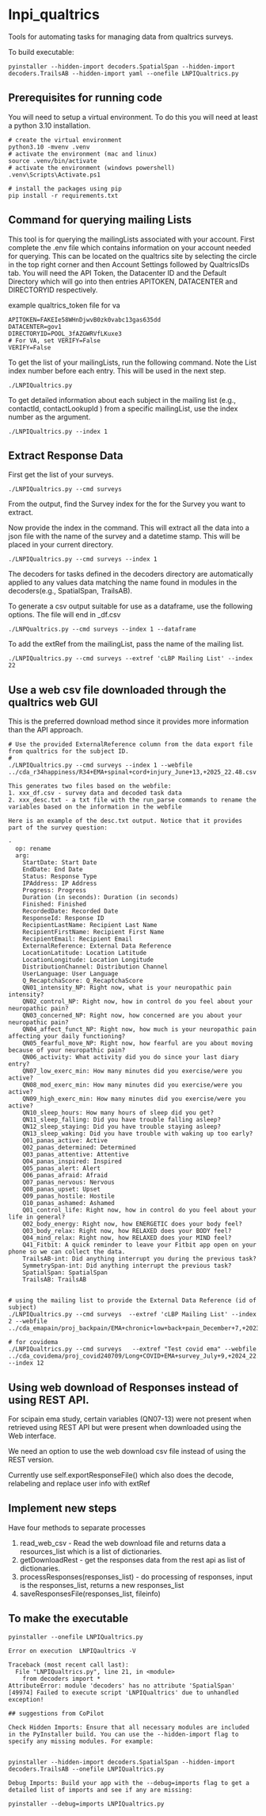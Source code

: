 # lnpi_qualtrics

Tools for automating tasks for managing data from qualtrics surveys.


To build executable:
```
pyinstaller --hidden-import decoders.SpatialSpan --hidden-import decoders.TrailsAB --hidden-import yaml --onefile LNPIQualtrics.py

```
## Prerequisites for running code

You will need to setup a virtual environment.  To do this you will need at least a python 3.10 installation.

```
# create the virtual environment
python3.10 -mvenv .venv
# activate the environment (mac and linux)
source .venv/bin/activate
# activate the environment (windows powershell)
.venv\Scripts\Activate.ps1

# install the packages using pip
pip install -r requirements.txt

```

## Command for querying mailing Lists

This tool is for querying the mailingLists associated with your account.  First complete the .env file which contains information on your account needed for querying. This can be located on the qualtrics site by selecting the circle in the top right corner and then Account Settings followed by QualtricsIDs tab. You will need the API Token, the Datacenter ID and the Default Directory which will go into then entries APITOKEN, DATACENTER and DIRECTORYID respectively.



example qualtrics_token file for va

```
APITOKEN=FAKEIe58WHnDjwvB0zk0vabc13gas635dd
DATACENTER=gov1
DIRECTORYID=POOL_3fAZGWRVfLKuxe3
# For VA, set VERIFY=False
VERIFY=False
```

To get the list of your mailingLists, run the following command. Note the List index number before each entry. This will be used in the next step.

```
./LNPIQualtrics.py
```

To get detailed information about each subject in the mailing list (e.g., contactId, contactLookupId ) from a specific mailingList, use the index number as the argument.

```
./LNPIQualtrics.py --index 1
```

## Extract Response Data

First get the list of your surveys.

```
./LNPIQualtrics.py --cmd surveys
```

From the output, find the Survey index for the for the Survey you want to extract.

Now provide the index in the command.  This will extract all the data into a json file with the name of  the survey and a datetime stamp.  This will be placed in your current directory.

```
./LNPIQualtrics.py --cmd surveys --index 1
```

The decoders for tasks defined in the decoders directory are automatically applied to any values data matching the name found in modules in the decoders(e.g., SpatialSpan, TrailsAB).

To generate a csv output suitable for use as a dataframe, use the following options. The file will end in _df.csv

```
./LNPQualtrics.py --cmd surveys --index 1 --dataframe
```

To add the extRef from the mailingList, pass the name of the mailing list.

```
./LNPIQualtrics.py --cmd surveys --extref 'cLBP Mailing List' --index 22
```

## Use a web csv file downloaded through the qualtrics web GUI

This is the preferred download method since it provides more information than the API approach. 

```
# Use the provided ExternalReference column from the data export file from qualtrics for the subject ID.
# 
./LNPIQualtrics.py --cmd surveys --index 1 --webfile ../cda_r34happiness/R34+EMA+spinal+cord+injury_June+13,+2025_22.48.csv

This generates two files based on the webfile:
1. xxx_df.csv - survey data and decoded task data
2. xxx_desc.txt - a txt file with the run_parse commands to rename the variables based on the information in the webfile

Here is an example of the desc.txt output. Notice that it provides
part of the survey question:

-
  op: rename
  arg:
    StartDate: Start Date
    EndDate: End Date
    Status: Response Type
    IPAddress: IP Address
    Progress: Progress
    Duration (in seconds): Duration (in seconds)
    Finished: Finished
    RecordedDate: Recorded Date
    ResponseId: Response ID
    RecipientLastName: Recipient Last Name
    RecipientFirstName: Recipient First Name
    RecipientEmail: Recipient Email
    ExternalReference: External Data Reference
    LocationLatitude: Location Latitude
    LocationLongitude: Location Longitude
    DistributionChannel: Distribution Channel
    UserLanguage: User Language
    Q_RecaptchaScore: Q_RecaptchaScore
    QN01_intensity_NP: Right now, what is your neuropathic pain intensity?
    QN02_control_NP: Right now, how in control do you feel about your neuropathic pain?
    QN03_concerned_NP: Right now, how concerned are you about your neuropathic pain?
    QN04_affect_funct_NP: Right now, how much is your neuropathic pain affecting your daily functioning?
    QN05_fearful_move_NP: Right now, how fearful are you about moving because of your neuropathic pain?
    QN06_activity: What activity did you do since your last diary entry?
    QN07_low_exerc_min: How many minutes did you exercise/were you active?
    QN08_mod_exerc_min: How many minutes did you exercise/were you active?
    QN09_high_exerc_min: How many minutes did you exercise/were you active?
    QN10_sleep_hours: How many hours of sleep did you get?
    QN11_sleep_falling: Did you have trouble falling asleep?
    QN12_sleep_staying: Did you have trouble staying asleep?
    QN13_sleep_waking: Did you have trouble with waking up too early?
    Q01_panas_active: Active
    Q02_panas_determined: Determined
    Q03_panas_attentive: Attentive
    Q04_panas_inspired: Inspired
    Q05_panas_alert: Alert
    Q06_panas_afraid: Afraid
    Q07_panas_nervous: Nervous
    Q08_panas_upset: Upset
    Q09_panas_hostile: Hostile
    Q10_panas_ashamed: Ashamed
    Q01_control_life: Right now, how in control do you feel about your life in general?
    Q02_body_energy: Right now, how ENERGETIC does your body feel?
    Q03_body_relax: Right now, how RELAXED does your BODY feel?
    Q04_mind_relax: Right now, how RELAXED does your MIND feel?
    Q41_Fitbit: A quick reminder to leave your Fitbit app open on your phone so we can collect the data.
    TrailsAB-int: Did anything interrupt you during the previous task?
    SymmetrySpan-int: Did anything interrupt the previous task?
    SpatialSpan: SpatialSpan
    TrailsAB: TrailsAB


```



```
# using the mailing list to provide the External Data Reference (id of subject)
./LNPIQualtrics.py --cmd surveys  --extref 'cLBP Mailing List' --index 2 --webfile ../cda_emapain/proj_backpain/EMA+chronic+low+back+pain_December+7,+2023_13.13.csv

# for covidema
./LNPIQualtrics.py --cmd surveys   --extref "Test covid ema" --webfile ../cda_covidema/proj_covid240709/Long+COVID+EMA+survey_July+9,+2024_22.24.csv --index 12 

```

## Using web download of Responses instead of using REST API.

For scipain ema study, certain variables (QN07-13) were not present when retrieved using REST API but were present when downloaded using the Web interface.

We need an option to use the web download csv file instead of using the REST version.

Currently use self.exportResponseFile() which also does the decode,
relabeling and replace user info with extRef

## Implement new  steps

Have four methods to separate processes

1) read_web_csv - Read the web download file and returns data a resources_list which is a list of dictionaries.
2) getDownloadRest - get the responses data from the rest api as list of dictionaries.
3) processResponses(responses_list) - do processing of responses, input is the responses_list, returns a new responses_list
4) saveResponsesFile(responses_list, fileinfo)

## To make the executable

```
pyinstaller --onefile LNPIQualtrics.py

Error on execution  LNPIQaultrics -V

Traceback (most recent call last):
  File "LNPIQualtrics.py", line 21, in <module>
    from decoders import *
AttributeError: module 'decoders' has no attribute 'SpatialSpan'
[49974] Failed to execute script 'LNPIQualtrics' due to unhandled exception!

## suggestions from CoPilot

Check Hidden Imports: Ensure that all necessary modules are included in the PyInstaller build. You can use the --hidden-import flag to specify any missing modules. For example:


pyinstaller --hidden-import decoders.SpatialSpan --hidden-import decoders.TrailsAB --onefile LNPIQualtrics.py

Debug Imports: Build your app with the --debug=imports flag to get a detailed list of imports and see if any are missing:

pyinstaller --debug=imports LNPIQualtrics.py


```
